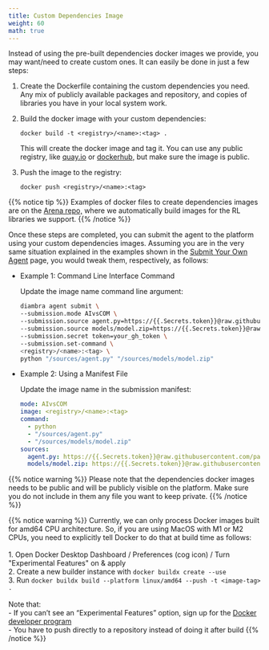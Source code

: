 ```yaml
---
title: Custom Dependencies Image
weight: 60
math: true
---
```


Instead of using the pre-built dependencies docker images we provide, you may want/need to create custom ones. It can easily be done in just a few steps:

1. Create the Dockerfile containing the custom dependencies you need. Any mix of publicly available packages and repository, and copies of libraries you have in your local system work.

2. Build the docker image with your custom dependencies:

   ```shell
   docker build -t <registry>/<name>:<tag> .
   ```

   This will create the docker image and tag it. You can use any public registry, like <a href="https://quay.io" target="_blank">quay.io</a> or <a href="https://hub.docker.com" target="_blank">dockerhub,</a> but make sure the image is public.

3. Push the image to the registry:

    ```shell
    docker push <registry>/<name>:<tag>
    ```


{{% notice tip %}}
Examples of docker files to create dependencies images are on the <a href="https://github.com/diambra/arena/tree/main/images" target='_blank'>Arena repo,</a> where we automatically build images for the RL libraries we support.
{{% /notice %}}



Once these steps are completed, you can submit the agent to the platform using your custom dependencies images. Assuming you are in the very same situation explained in the examples shown in the <a href="../submityourownagent/#example-1-using-a-manifest-file-suggested">Submit Your Own Agent</a> page, you would tweak them, respectively, as follows:

- Example 1: Command Line Interface Command

  Update the image name command line argument:
  ```sh
  diambra agent submit \
  --submission.mode AIvsCOM \
  --submission.source agent.py=https://{{.Secrets.token}}@raw.githubusercontent.com/path/to/trained-agent/your_agent.py \
  --submission.source models/model.zip=https://{{.Secrets.token}}@raw.githubusercontent.com/path/to/nn-weights/your_model.zip \
  --submission.secret token=your_gh_token \
  --submission.set-command \
  <registry>/<name>:<tag> \
  python "/sources/agent.py" "/sources/models/model.zip"
  ```

- Example 2: Using a Manifest File

  Update the image name in the submission manifest:
  ```yaml
  mode: AIvsCOM
  image: <registry>/<name>:<tag>
  command:
    - python
    - "/sources/agent.py"
    - "/sources/models/model.zip"
  sources:
    agent.py: https://{{.Secrets.token}}@raw.githubusercontent.com/path/to/trained-agent/your_agent.py
    models/model.zip: https://{{.Secrets.token}}@raw.githubusercontent.com/path/to/nn-weights/your_model.zip
  ```

{{% notice warning %}}
Please note that the dependencies docker images needs to be public and will be publicly visible on the platform. Make sure you do not include in them any file you want to keep private.
{{% /notice %}}

{{% notice warning %}}
Currently, we can only process Docker images built for amd64 CPU architecture. So, if you are using MacOS with M1 or M2 CPUs, you need to explicitly tell Docker to do that at build time as follows:<br><br>1. Open Docker Desktop Dashboard / Preferences (cog icon) / Turn "Experimental Features" on & apply<br>2. Create a new builder instance with `docker buildx create --use`<br>3. Run `docker buildx build --platform linux/amd64 --push -t <image-tag> .`<br><br>Note that:<br>- If you can’t see an “Experimental Features” option, sign up for the <a href="https://www.docker.com/community/get-involved/developer-preview/" target="_blank">Docker developer program</a><br>- You have to push directly to a repository instead of doing it after build
{{% /notice %}}
